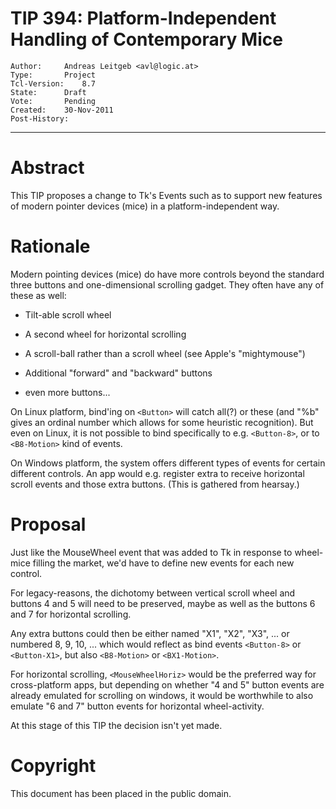 # TIP 394: Platform-Independent Handling of Contemporary Mice
	Author:		Andreas Leitgeb <avl@logic.at>
	Type:		Project
	Tcl-Version:	8.7
	State:		Draft
	Vote:		Pending
	Created:	30-Nov-2011
	Post-History:	
-----

# Abstract

This TIP proposes a change to Tk's Events such as to support new features of
modern pointer devices \(mice\) in a platform-independent way.

# Rationale

Modern pointing devices \(mice\) do have more controls beyond the standard three
buttons and one-dimensional scrolling gadget.  They often have any of these as
well:

 * Tilt-able scroll wheel

 * A second wheel for horizontal scrolling

 * A scroll-ball rather than a scroll wheel \(see Apple's "mightymouse"\)

 * Additional "forward" and "backward" buttons

 * even more buttons...

On Linux platform, bind'ing on `<Button>` will catch all\(?\) or these \(and "%b"
gives an ordinal number which allows for some heuristic recognition\). But even
on Linux, it is not possible to bind specifically to e.g. `<Button-8>`, or to
`<B8-Motion>` kind of events.

On Windows platform, the system offers different types of events for certain
different controls. An app would e.g. register extra to receive horizontal
scroll events and those extra buttons. \(This is gathered from hearsay.\)

# Proposal

Just like the MouseWheel event that was added to Tk in response to wheel-mice
filling the market, we'd have to define new events for each new control.

For legacy-reasons, the dichotomy between vertical scroll wheel and buttons 4
and 5 will need to be preserved, maybe as well as the buttons 6 and 7 for
horizontal scrolling.

Any extra buttons could then be either named "X1", "X2", "X3", ...  or
numbered 8, 9, 10, ...  which would reflect as bind events `<Button-8>` or
`<Button-X1>`, but also `<B8-Motion>` or `<BX1-Motion>`.

For horizontal scrolling, `<MouseWheelHoriz>` would be the preferred way for
cross-platform apps, but depending on whether "4 and 5" button events are
already emulated for scrolling on windows, it would be worthwhile to also
emulate "6 and 7" button events for horizontal wheel-activity.

At this stage of this TIP the decision isn't yet made.

# Copyright

This document has been placed in the public domain.

